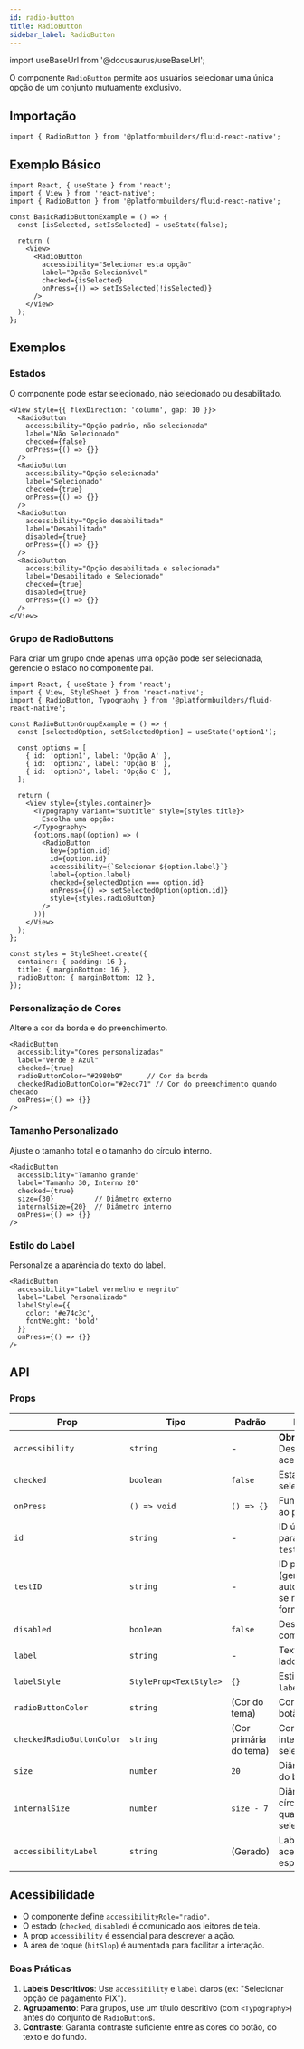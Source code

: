 ```yaml
---
id: radio-button
title: RadioButton
sidebar_label: RadioButton
---
```


import useBaseUrl from '@docusaurus/useBaseUrl';

O componente `RadioButton` permite aos usuários selecionar uma única opção de um conjunto mutuamente exclusivo.

## Importação

```tsx
import { RadioButton } from '@platformbuilders/fluid-react-native';
```

## Exemplo Básico

```tsx
import React, { useState } from 'react';
import { View } from 'react-native';
import { RadioButton } from '@platformbuilders/fluid-react-native';

const BasicRadioButtonExample = () => {
  const [isSelected, setIsSelected] = useState(false);

  return (
    <View>
      <RadioButton
        accessibility="Selecionar esta opção"
        label="Opção Selecionável"
        checked={isSelected}
        onPress={() => setIsSelected(!isSelected)}
      />
    </View>
  );
};
```

## Exemplos

### Estados

O componente pode estar selecionado, não selecionado ou desabilitado.

```tsx
<View style={{ flexDirection: 'column', gap: 10 }}>
  <RadioButton
    accessibility="Opção padrão, não selecionada"
    label="Não Selecionado"
    checked={false}
    onPress={() => {}}
  />
  <RadioButton
    accessibility="Opção selecionada"
    label="Selecionado"
    checked={true}
    onPress={() => {}}
  />
  <RadioButton
    accessibility="Opção desabilitada"
    label="Desabilitado"
    disabled={true}
    onPress={() => {}}
  />
  <RadioButton
    accessibility="Opção desabilitada e selecionada"
    label="Desabilitado e Selecionado"
    checked={true}
    disabled={true}
    onPress={() => {}}
  />
</View>
```

### Grupo de RadioButtons

Para criar um grupo onde apenas uma opção pode ser selecionada, gerencie o estado no componente pai.

```tsx
import React, { useState } from 'react';
import { View, StyleSheet } from 'react-native';
import { RadioButton, Typography } from '@platformbuilders/fluid-react-native';

const RadioButtonGroupExample = () => {
  const [selectedOption, setSelectedOption] = useState('option1');

  const options = [
    { id: 'option1', label: 'Opção A' },
    { id: 'option2', label: 'Opção B' },
    { id: 'option3', label: 'Opção C' },
  ];

  return (
    <View style={styles.container}>
      <Typography variant="subtitle" style={styles.title}>
        Escolha uma opção:
      </Typography>
      {options.map((option) => (
        <RadioButton
          key={option.id}
          id={option.id}
          accessibility={`Selecionar ${option.label}`}
          label={option.label}
          checked={selectedOption === option.id}
          onPress={() => setSelectedOption(option.id)}
          style={styles.radioButton}
        />
      ))}
    </View>
  );
};

const styles = StyleSheet.create({
  container: { padding: 16 },
  title: { marginBottom: 16 },
  radioButton: { marginBottom: 12 },
});
```

### Personalização de Cores

Altere a cor da borda e do preenchimento.

```tsx
<RadioButton
  accessibility="Cores personalizadas"
  label="Verde e Azul"
  checked={true}
  radioButtonColor="#2980b9"      // Cor da borda
  checkedRadioButtonColor="#2ecc71" // Cor do preenchimento quando checado
  onPress={() => {}}
/>
```

### Tamanho Personalizado

Ajuste o tamanho total e o tamanho do círculo interno.

```tsx
<RadioButton
  accessibility="Tamanho grande"
  label="Tamanho 30, Interno 20"
  checked={true}
  size={30}          // Diâmetro externo
  internalSize={20}  // Diâmetro interno
  onPress={() => {}}
/>
```

### Estilo do Label

Personalize a aparência do texto do label.

```tsx
<RadioButton
  accessibility="Label vermelho e negrito"
  label="Label Personalizado"
  labelStyle={{ 
    color: '#e74c3c', 
    fontWeight: 'bold'
  }}
  onPress={() => {}}
/>
```

## API

### Props

| Prop | Tipo | Padrão | Descrição |
|------|------|--------|-----------|
| `accessibility` | `string` | - | **Obrigatório.** Descrição de acessibilidade. |
| `checked` | `boolean` | `false` | Estado de seleção. |
| `onPress` | `() => void` | `() => {}` | Função chamada ao pressionar. |
| `id` | `string` | - | ID único (usado para gerar `testID`). |
| `testID` | `string` | - | ID para testes (gerado automaticamente se não fornecido). |
| `disabled` | `boolean` | `false` | Desabilita o componente. |
| `label` | `string` | - | Texto exibido ao lado do botão. |
| `labelStyle` | `StyleProp<TextStyle>` | `{}` | Estilo para o `label`. |
| `radioButtonColor` | `string` | (Cor do tema) | Cor da borda do botão. |
| `checkedRadioButtonColor` | `string` | (Cor primária do tema) | Cor do círculo interno quando selecionado. |
| `size` | `number` | `20` | Diâmetro externo do botão. |
| `internalSize` | `number` | `size - 7` | Diâmetro do círculo interno quando selecionado. |
| `accessibilityLabel` | `string` | (Gerado) | Label de acessibilidade específico. |

## Acessibilidade

- O componente define `accessibilityRole="radio"`.
- O estado (`checked`, `disabled`) é comunicado aos leitores de tela.
- A prop `accessibility` é essencial para descrever a ação.
- A área de toque (`hitSlop`) é aumentada para facilitar a interação.

### Boas Práticas

1.  **Labels Descritivos**: Use `accessibility` e `label` claros (ex: "Selecionar opção de pagamento PIX").
2.  **Agrupamento**: Para grupos, use um título descritivo (com `<Typography>`) antes do conjunto de `RadioButton`s.
3.  **Contraste**: Garanta contraste suficiente entre as cores do botão, do texto e do fundo. 